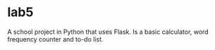 # lab5

A school project in Python that uses Flask. Is a basic calculator, word frequency counter and to-do list.
